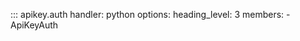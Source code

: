 ::: apikey.auth
    handler: python
    options:
        heading_level: 3
        members:
            - ApiKeyAuth